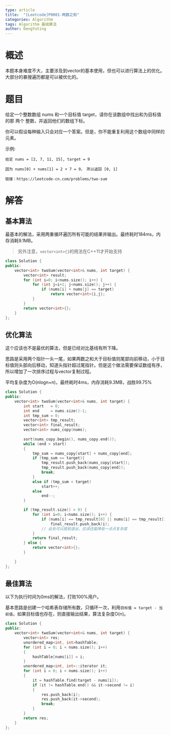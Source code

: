 ```yaml
---
type: article
title:  "[Leetcode]P0001-两数之和"
categories: Algorithm
tags: Algorithm 基础算法
author: DengYuting
---
```


# 概述
本题本身难度不大，主要涉及到vector的基本使用，但也可以进行算法上的优化。大部分的暴搜遍历都是可以被优化的。

# 题目

给定一个整数数组 nums 和一个目标值 target，请你在该数组中找出和为目标值的那 两个 整数，并返回他们的数组下标。  

你可以假设每种输入只会对应一个答案。但是，你不能重复利用这个数组中同样的元素。

示例:

```
给定 nums = [2, 7, 11, 15], target = 9

因为 nums[0] + nums[1] = 2 + 7 = 9， 所以返回 [0, 1]

链接：https://leetcode-cn.com/problems/two-sum
```

# 解答  

## 基本算法
最基本的解法，采用两重循环遍历所有可能的结果并输出。最终耗时184ms，内存消耗9.1MB。  
> 另外注意，`vector<int>{}`的用法在C++11才开始支持

```cpp
class Solution {
public:
    vector<int> twoSum(vector<int>& nums, int target) {
        vector<int> result;
        for (int i=0; i<nums.size(); i++) {
            for (int j=i+1; j<nums.size(); j++) {
                if (nums[i] + nums[j] == target)
                    return vector<int>{i,j};
            }
        }
        return vector<int>{};
    }
};
```

## 优化算法
这个应该也不是最优的算法，但是已经对比基线有所下降。  
  
思路是采用两个指针一头一尾，如果两数之和大于目标值则尾部向前移动，小于目标值则头部向后移动，知道头指针超过尾指针。但是这个做法需要保证数组有序，所以增加了一次排序过程与vector复制过程。
  
平均复杂度为O(nlogn+n)，最终耗时4ms，内存消耗9.3MB，战胜99.75%
```cpp
class Solution {
public:
    vector<int> twoSum(vector<int>& nums, int target) {
        int start   = 0;
        int end     = nums.size()-1;
        int tmp_sum = 0;
        vector<int> tmp_result;
        vector<int> final_result;
        vector<int> nums_copy(nums);
       
        sort(nums_copy.begin(), nums_copy.end());
        while (end > start)
        {
            tmp_sum = nums_copy[start] + nums_copy[end];
            if (tmp_sum == target){
                tmp_result.push_back(nums_copy[start]);
                tmp_result.push_back(nums_copy[end]);
                break;
            }
            else if (tmp_sum < target)
                start++;
            else
                end--;  
        }

        if (tmp_result.size() > 0) {
            for (int i=0; i<nums.size(); i++) {
                if (nums[i] == tmp_result[0] || nums[i] == tmp_result[1])
                    final_result.push_back(i);
                // 此处可以提前退出，应该还能降低一点点复杂度
            }
            return final_result;
        } else {
            return vector<int>{};
        }
        
    }
};
```

## 最佳算法
以下为执行时间为0ms的解法，打败100%用户。  

基本思路是创建一个哈希表存储所有数，只循环一次，利用`目标值 = target - 当前值`，如果目标值也存在，则直接输出结果，算法复杂度O(n)。

```cpp
class Solution {
public:
    vector<int> twoSum(vector<int>& nums, int target) {
        vector<int> res;
		unordered_map<int, int>hashTable;
		for (int i = 0; i < nums.size(); i++)
		{
			hashTable[nums[i]] = i;
		}
		unordered_map<int, int>::iterator it;
		for (int i = 0; i < nums.size(); i++)
		{
			it = hashTable.find(target - nums[i]);
			if (it != hashTable.end() && it->second != i)
			{
				res.push_back(i);
				res.push_back(it->second);
				break;
			}
		}
		return res;
    }
};
```